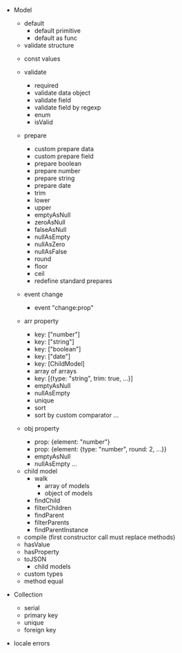 - Model
    + default
        + default primitive
        + default as func
    
    - validate structure

    + const values

    + validate
        + required
        + validate data object
        + validate field
        + validate field by regexp
        + enum
        + isValid

    + prepare
        + custom prepare data
        + custom prepare field
        + prepare boolean
        + prepare number
        + prepare string
        + prepare date
        + trim
        + lower
        + upper
        + emptyAsNull
        + zeroAsNull
        + falseAsNull
        + nullAsEmpty
        + nullAsZero
        + nullAsFalse
        + round
        + floor
        + ceil
        + redefine standard prepares
    
    + event change
        + event "change:prop"

    - arr property
        + key: ["number"]
        + key: ["string"]
        + key: ["boolean"]
        + key: ["date"]
        + key: [ChildModel]
        - array of arrays
        + key: [{type: "string", trim: true, ...}]
        + emptyAsNull
        + nullAsEmpty
        + unique
        - sort
        - sort by custom comparator
        ...
    
    - obj property
        - prop: {element: "number"}
        - prop: {element: {type: "number", round: 2, ...}}
        - emptyAsNull
        - nullAsEmpty
        ...

    + child model
        + walk
            - array of models
            - object of models
        + findChild
        + filterChildren
        + findParent
        + filterParents
        + findParentInstance

    - compile (first constructor call must replace methods)
    + hasValue
    + hasProperty
    + toJSON
        - child models

    - custom types
    - method equal
    
- Collection
    - serial
    - primary key
    - unique
    - foreign key

- locale errors
